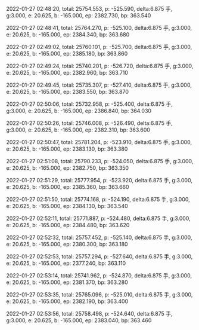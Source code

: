2022-01-27 02:48:20, total: 25754.553, p: -525.590, delta:6.875 手, g:3.000, e: 20.625, b: -165.000, ep: 2382.730, bp: 363.540

2022-01-27 02:48:41, total: 25764.270, p: -525.100, delta:6.875 手, g:3.000, e: 20.625, b: -165.000, ep: 2384.340, bp: 363.680

2022-01-27 02:49:02, total: 25760.101, p: -525.700, delta:6.875 手, g:3.000, e: 20.625, b: -165.000, ep: 2385.180, bp: 363.860

2022-01-27 02:49:24, total: 25740.201, p: -526.720, delta:6.875 手, g:3.000, e: 20.625, b: -165.000, ep: 2382.960, bp: 363.710

2022-01-27 02:49:45, total: 25735.307, p: -527.410, delta:6.875 手, g:3.000, e: 20.625, b: -165.000, ep: 2383.550, bp: 363.870

2022-01-27 02:50:06, total: 25732.958, p: -525.400, delta:6.875 手, g:3.000, e: 20.625, b: -165.000, ep: 2386.840, bp: 364.030

2022-01-27 02:50:26, total: 25746.008, p: -526.490, delta:6.875 手, g:3.000, e: 20.625, b: -165.000, ep: 2382.310, bp: 363.600

2022-01-27 02:50:47, total: 25781.204, p: -523.910, delta:6.875 手, g:3.000, e: 20.625, b: -165.000, ep: 2383.130, bp: 363.380

2022-01-27 02:51:08, total: 25790.233, p: -524.050, delta:6.875 手, g:3.000, e: 20.625, b: -165.000, ep: 2382.750, bp: 363.350

2022-01-27 02:51:29, total: 25777.954, p: -523.920, delta:6.875 手, g:3.000, e: 20.625, b: -165.000, ep: 2385.360, bp: 363.660

2022-01-27 02:51:50, total: 25774.168, p: -524.190, delta:6.875 手, g:3.000, e: 20.625, b: -165.000, ep: 2384.130, bp: 363.540

2022-01-27 02:52:11, total: 25771.887, p: -524.480, delta:6.875 手, g:3.000, e: 20.625, b: -165.000, ep: 2384.480, bp: 363.620

2022-01-27 02:52:32, total: 25757.452, p: -525.140, delta:6.875 手, g:3.000, e: 20.625, b: -165.000, ep: 2380.300, bp: 363.180

2022-01-27 02:52:53, total: 25757.294, p: -527.640, delta:6.875 手, g:3.000, e: 20.625, b: -165.000, ep: 2377.240, bp: 363.110

2022-01-27 02:53:14, total: 25741.962, p: -524.870, delta:6.875 手, g:3.000, e: 20.625, b: -165.000, ep: 2381.370, bp: 363.280

2022-01-27 02:53:35, total: 25765.096, p: -525.010, delta:6.875 手, g:3.000, e: 20.625, b: -165.000, ep: 2382.190, bp: 363.400

2022-01-27 02:53:56, total: 25758.498, p: -524.640, delta:6.875 手, g:3.000, e: 20.625, b: -165.000, ep: 2383.040, bp: 363.460